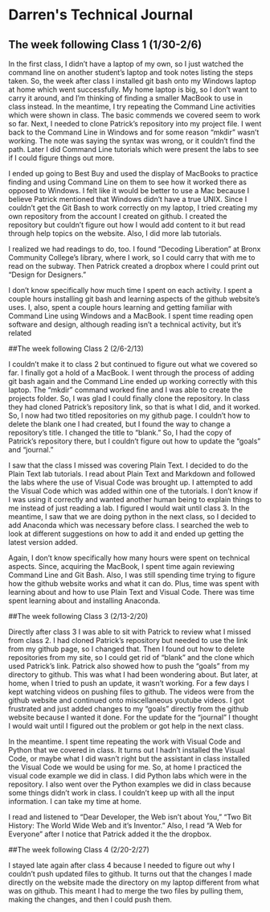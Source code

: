 # Darren's Technical Journal

## The week following Class 1 (1/30-2/6)

In the first class, I didn’t have a laptop of my own, so I just watched the command line on another student’s laptop and took notes listing the steps taken. So, the week after class I installed git bash onto my Windows laptop at home which went successfully. My home laptop is big, so I don’t want to carry it around, and I’m thinking of finding a smaller MacBook to use in class instead. In the meantime, I try repeating the Command Line activities which were shown in class. The basic commends we covered seem to work so far. Next, I needed to clone Patrick’s repository into my project file. I went back to the Command Line in Windows and for some reason “mkdir” wasn’t working. The note was saying the syntax was wrong, or it couldn’t find the path. Later I did Command Line tutorials which were present the labs to see if I could figure things out more.

I ended up going to Best Buy and used the display of MacBooks to practice finding and using Command Line on them to see how it worked there as opposed to Windows. I felt like it would be better to use a Mac because I believe Patrick mentioned that Windows didn’t have a true UNIX. Since I couldn’t get the Git Bash to work correctly on my laptop, I tried creating my own repository from the account I created on github. I created the repository but couldn’t figure out how I would add content to it but read through help topics on the website. Also, I did more lab tutorials.

I realized we had readings to do, too. I found “Decoding Liberation” at Bronx Community College’s library, where I work, so I could carry that with me to read on the subway. Then Patrick created a dropbox where I could print out “Design for Designers.”

I don’t know specifically how much time I spent on each activity. I spent a couple hours installing git bash and learning aspects of the github website’s uses. I, also, spent a couple hours learning and getting familiar with Command Line using Windows and a MacBook. I spent time reading open software and design, although reading isn’t a technical activity, but it’s related

##The week following Class 2 (2/6-2/13)

I couldn’t make it to class 2 but continued to figure out what we covered so far. I finally got a hold of a MacBook. I went through the process of adding git bash again and the Command Line ended up working correctly with this laptop. The “mkdir” command worked fine and I was able to create the projects folder. So, I was glad I could finally clone the repository. In class they had cloned Patrick’s repository link, so that is what I did, and it worked. So, I now had two titled repositories on my github page. I couldn’t how to delete the blank one I had created, but I found the way to change a repository’s title. I changed the title to “blank.” So, I had the copy of Patrick’s repository there, but I couldn’t figure out how to update the “goals” and “journal.”

I saw that the class I missed was covering Plain Text. I decided to do the Plain Text lab tutorials. I read about Plain Text and Markdown and followed the labs where the use of Visual Code was brought up. I attempted to add the Visual Code which was added within one of the tutorials. I don’t know if I was using it correctly and wanted another human being to explain things to me instead of just reading a lab. I figured I would wait until class 3. In the meantime, I saw that we are doing python in the next class, so I decided to add Anaconda which was necessary before class. I searched the web to look at different suggestions on how to add it and ended up getting the latest version added.

Again, I don’t know specifically how many hours were spent on technical aspects. Since, acquiring the MacBook, I spent time again reviewing Command Line and Git Bash. Also, I was still spending time trying to figure how the github website works and what it can do. Plus, time was spent with learning about and how to use Plain Text and Visual Code. There was time spent learning about and installing Anaconda.

##The week following Class 3 (2/13-2/20)

Directly after class 3 I was able to sit with Patrick to review what I missed from class 2. I had cloned Patrick’s repository but needed to use the link from my github page, so I changed that. Then I found out how to delete repositories from my site, so I could get rid of “blank” and the clone which used Patrick’s link. Patrick also showed how to push the “goals” from my directory to github. This was what I had been wondering about. But later, at home, when I tried to push an update, it wasn’t working. For a few days I kept watching videos on pushing files to github. The videos were from the github website and continued onto miscellaneous youtube videos. I got frustrated and just added changes to my “goals” directly from the github website because I wanted it done. For the update for the “journal” I thought I would wait until I figured out the problem or got help in the next class.

In the meantime. I spent time repeating the work with Visual Code and Python that we covered in class. It turns out I hadn’t installed the Visual Code, or maybe what I did wasn’t right but the assistant in class installed the Visual Code we would be using for me. So, at home I practiced the visual code example we did in class. I did Python labs which were in the repository. I also went over the Python examples we did in class because some things didn’t work in class. I couldn’t keep up with all the input information. I can take my time at home.

I read and listened to “Dear Developer, the Web isn’t about You,” “Two Bit History: The World Wide Web and it’s Inventor.” Also, I read “A Web for Everyone” after I notice that Patrick added it the the dropbox.

##The week following Class 4 (2/20-2/27)

I stayed late again after class 4 because I needed to figure out why I couldn’t push updated files to github. It turns out that the changes I made directly on the website made the directory on my laptop different from what was on github. This meant I had to merge the two files by pulling them, making the changes, and then I could push them.

